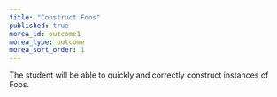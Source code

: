 ```yaml
---
title: "Construct Foos"
published: true
morea_id: outcome1
morea_type: outcome
morea_sort_order: 1
---
```


The student will be able to quickly and correctly construct instances of Foos.